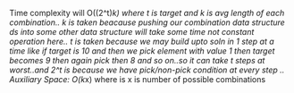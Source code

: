 Time complexity will O((2^t)*k) where t is target and k is avg length of each combination..
k is taken beacause pushing our combination data structure  ds into some other data structure will take some time not constant operation here..
t is taken because we may build upto soln in 1 step at a time  like if target is 10 and then we pick element with value 1 then target becomes 9 then again pick then 8 and so
on..so it can take t steps at worst..and 2^t is because we have pick/non-pick condition at every step ..
Auxiliary Space: O(k*x) where is x is number of possible combinations
